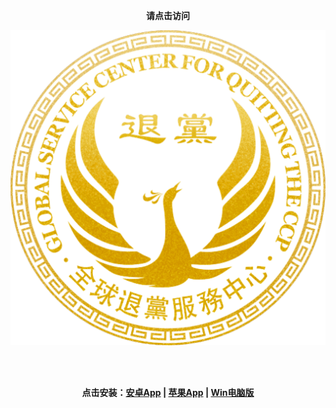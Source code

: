 <p align="center"><b>请点击访问</b></p>
<div style="width:100%;"><p align="center"><a href="https://www.td425.site/"><img src="https://github.com/JohnChen201502/TD/blob/main/td-logo.png?raw=true"/></a></p></div>
</br>
</br>
<p align="center"><b>点击安装：<a href="https://bit.ly/3Ewz3yU">安卓App</a> | <a href="https://bit.ly/3yx4Qf6">苹果App</a> | <a href="https://bit.ly/3CrlP3V">Win电脑版</a>
</b></p>
